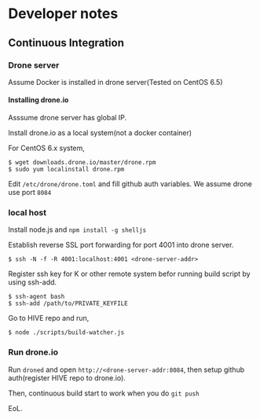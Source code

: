# Developer notes

## Continuous Integration

### Drone server

Assume Docker is installed in drone server(Tested on CentOS 6.5)

#### Installing drone.io

Asssume drone server has global IP.

Install drone.io as a local system(not a docker container)

For CentOS 6.x system,

    $ wget downloads.drone.io/master/drone.rpm
    $ sudo yum localinstall drone.rpm

Edit `/etc/drone/drone.toml` and fill github auth variables.
We assume drone use port `8084`


### local host

Install node.js and `npm install -g shelljs`

Establish reverse SSL port forwarding for port 4001 into drone server.

    $ ssh -N -f -R 4001:localhost:4001 <drone-server-addr>

Register ssh key for K or other remote system befor running build script by using ssh-add.

    $ ssh-agent bash
    $ ssh-add /path/to/PRIVATE_KEYFILE

Go to HIVE repo and run,

    $ node ./scripts/build-watcher.js


### Run drone.io

Run `droned` and open `http://<drone-server-addr:8084`, then setup github auth(register HIVE repo to drone.io).

Then, continuous build start to work when you do `git push`


EoL.

